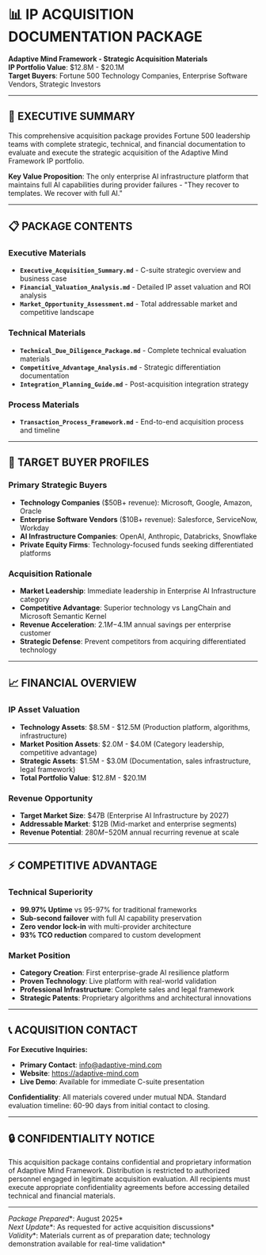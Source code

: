 # 📊 IP ACQUISITION DOCUMENTATION PACKAGE

**Adaptive Mind Framework - Strategic Acquisition Materials**  
**IP Portfolio Value**: $12.8M - $20.1M  
**Target Buyers**: Fortune 500 Technology Companies, Enterprise Software Vendors, Strategic Investors

---

## 🎯 **EXECUTIVE SUMMARY**

This comprehensive acquisition package provides Fortune 500 leadership teams with complete strategic, technical, and financial documentation to evaluate and execute the strategic acquisition of the Adaptive Mind Framework IP portfolio.

**Key Value Proposition**: The only enterprise AI infrastructure platform that maintains full AI capabilities during provider failures - "They recover to templates. We recover with full AI."

---

## 📋 **PACKAGE CONTENTS**

### **Executive Materials**
- **`Executive_Acquisition_Summary.md`** - C-suite strategic overview and business case
- **`Financial_Valuation_Analysis.md`** - Detailed IP asset valuation and ROI analysis
- **`Market_Opportunity_Assessment.md`** - Total addressable market and competitive landscape

### **Technical Materials**
- **`Technical_Due_Diligence_Package.md`** - Complete technical evaluation materials
- **`Competitive_Advantage_Analysis.md`** - Strategic differentiation documentation
- **`Integration_Planning_Guide.md`** - Post-acquisition integration strategy

### **Process Materials**
- **`Transaction_Process_Framework.md`** - End-to-end acquisition process and timeline

---

## 🏢 **TARGET BUYER PROFILES**

### **Primary Strategic Buyers**
- **Technology Companies** ($50B+ revenue): Microsoft, Google, Amazon, Oracle
- **Enterprise Software Vendors** ($10B+ revenue): Salesforce, ServiceNow, Workday
- **AI Infrastructure Companies**: OpenAI, Anthropic, Databricks, Snowflake
- **Private Equity Firms**: Technology-focused funds seeking differentiated platforms

### **Acquisition Rationale**
- **Market Leadership**: Immediate leadership in Enterprise AI Infrastructure category
- **Competitive Advantage**: Superior technology vs LangChain and Microsoft Semantic Kernel
- **Revenue Acceleration**: $2.1M-$4.1M annual savings per enterprise customer
- **Strategic Defense**: Prevent competitors from acquiring differentiated technology

---

## 📈 **FINANCIAL OVERVIEW**

### **IP Asset Valuation**
- **Technology Assets**: $8.5M - $12.5M (Production platform, algorithms, infrastructure)
- **Market Position Assets**: $2.0M - $4.0M (Category leadership, competitive advantage)
- **Strategic Assets**: $1.5M - $3.0M (Documentation, sales infrastructure, legal framework)
- **Total Portfolio Value**: $12.8M - $20.1M

### **Revenue Opportunity**
- **Target Market Size**: $47B (Enterprise AI Infrastructure by 2027)
- **Addressable Market**: $12B (Mid-market and enterprise segments)
- **Revenue Potential**: $280M-$520M annual recurring revenue at scale

---

## ⚡ **COMPETITIVE ADVANTAGE**

### **Technical Superiority**
- **99.97% Uptime** vs 95-97% for traditional frameworks
- **Sub-second failover** with full AI capability preservation
- **Zero vendor lock-in** with multi-provider architecture
- **93% TCO reduction** compared to custom development

### **Market Position**
- **Category Creation**: First enterprise-grade AI resilience platform
- **Proven Technology**: Live platform with real-world validation
- **Professional Infrastructure**: Complete sales and legal framework
- **Strategic Patents**: Proprietary algorithms and architectural innovations

---

## 📞 **ACQUISITION CONTACT**

**For Executive Inquiries:**
- **Primary Contact**: info@adaptive-mind.com
- **Website**: https://adaptive-mind.com
- **Live Demo**: Available for immediate C-suite presentation

**Confidentiality**: All materials covered under mutual NDA. Standard evaluation timeline: 60-90 days from initial contact to closing.

---

## 🔒 **CONFIDENTIALITY NOTICE**

This acquisition package contains confidential and proprietary information of Adaptive Mind Framework. Distribution is restricted to authorized personnel engaged in legitimate acquisition evaluation. All recipients must execute appropriate confidentiality agreements before accessing detailed technical and financial materials.

---

*Package Prepared**: August 2025*  
*Next Update**: As requested for active acquisition discussions*  
*Validity**: Materials current as of preparation date; technology demonstration available for real-time validation*